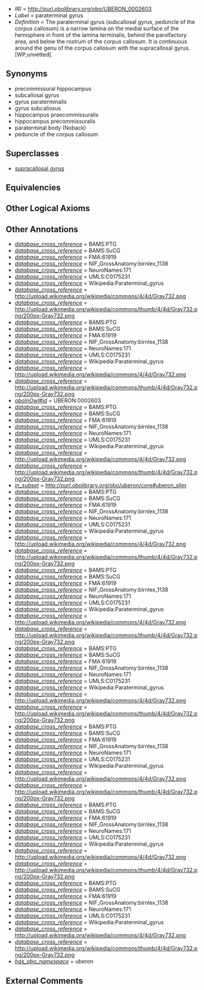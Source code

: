  * *IRI* = http://purl.obolibrary.org/obo/UBERON_0002603
 * *Label* = paraterminal gyrus
 * *Definition* = The paraterminal gyrus (subcallosal gyrus, peduncle of the corpus callosum) is a narrow lamina on the medial surface of the hemisphere in front of the lamina terminalis, behind the parolfactory area, and below the rostrum of the corpus callosum. It is continuous around the genu of the corpus callosum with the supracallosal gyrus. [WP,unvetted].

## Synonyms

 * precommissural hippocampus
 * subcallosal gyrus
 * gyrus paraterminalis
 * gyrus subcallosus
 * hippocampus praecommissuralis
 * hippocampus precommissuralis
 * paraterminal body (Noback)
 * peduncle of the corpus callosum

## Superclasses

 * [supracallosal gyrus](../../UBERON/65/UBERON_0002665.md)

## Equivalencies


## Other Logical Axioms


## Other Annotations

 * *[database_cross_reference](../../ef/oboInOwl#hasDbXref.md)* = BAMS:PTG
 * *[database_cross_reference](../../ef/oboInOwl#hasDbXref.md)* = BAMS:SuCG
 * *[database_cross_reference](../../ef/oboInOwl#hasDbXref.md)* = FMA:61919
 * *[database_cross_reference](../../ef/oboInOwl#hasDbXref.md)* = NIF_GrossAnatomy:birnlex_1138
 * *[database_cross_reference](../../ef/oboInOwl#hasDbXref.md)* = NeuroNames:171
 * *[database_cross_reference](../../ef/oboInOwl#hasDbXref.md)* = UMLS:C0175231
 * *[database_cross_reference](../../ef/oboInOwl#hasDbXref.md)* = Wikipedia:Paraterminal_gyrus
 * *[database_cross_reference](../../ef/oboInOwl#hasDbXref.md)* = http://upload.wikimedia.org/wikipedia/commons/4/4d/Gray732.png
 * *[database_cross_reference](../../ef/oboInOwl#hasDbXref.md)* = http://upload.wikimedia.org/wikipedia/commons/thumb/4/4d/Gray732.png/200px-Gray732.png
 * *[database_cross_reference](../../ef/oboInOwl#hasDbXref.md)* = BAMS:PTG
 * *[database_cross_reference](../../ef/oboInOwl#hasDbXref.md)* = BAMS:SuCG
 * *[database_cross_reference](../../ef/oboInOwl#hasDbXref.md)* = FMA:61919
 * *[database_cross_reference](../../ef/oboInOwl#hasDbXref.md)* = NIF_GrossAnatomy:birnlex_1138
 * *[database_cross_reference](../../ef/oboInOwl#hasDbXref.md)* = NeuroNames:171
 * *[database_cross_reference](../../ef/oboInOwl#hasDbXref.md)* = UMLS:C0175231
 * *[database_cross_reference](../../ef/oboInOwl#hasDbXref.md)* = Wikipedia:Paraterminal_gyrus
 * *[database_cross_reference](../../ef/oboInOwl#hasDbXref.md)* = http://upload.wikimedia.org/wikipedia/commons/4/4d/Gray732.png
 * *[database_cross_reference](../../ef/oboInOwl#hasDbXref.md)* = http://upload.wikimedia.org/wikipedia/commons/thumb/4/4d/Gray732.png/200px-Gray732.png
 * *[oboInOwl#id](../../id/oboInOwl#id.md)* = UBERON:0002603
 * *[database_cross_reference](../../ef/oboInOwl#hasDbXref.md)* = BAMS:PTG
 * *[database_cross_reference](../../ef/oboInOwl#hasDbXref.md)* = BAMS:SuCG
 * *[database_cross_reference](../../ef/oboInOwl#hasDbXref.md)* = FMA:61919
 * *[database_cross_reference](../../ef/oboInOwl#hasDbXref.md)* = NIF_GrossAnatomy:birnlex_1138
 * *[database_cross_reference](../../ef/oboInOwl#hasDbXref.md)* = NeuroNames:171
 * *[database_cross_reference](../../ef/oboInOwl#hasDbXref.md)* = UMLS:C0175231
 * *[database_cross_reference](../../ef/oboInOwl#hasDbXref.md)* = Wikipedia:Paraterminal_gyrus
 * *[database_cross_reference](../../ef/oboInOwl#hasDbXref.md)* = http://upload.wikimedia.org/wikipedia/commons/4/4d/Gray732.png
 * *[database_cross_reference](../../ef/oboInOwl#hasDbXref.md)* = http://upload.wikimedia.org/wikipedia/commons/thumb/4/4d/Gray732.png/200px-Gray732.png
 * *[in_subset](../../et/oboInOwl#inSubset.md)* = http://purl.obolibrary.org/obo/uberon/core#uberon_slim
 * *[database_cross_reference](../../ef/oboInOwl#hasDbXref.md)* = BAMS:PTG
 * *[database_cross_reference](../../ef/oboInOwl#hasDbXref.md)* = BAMS:SuCG
 * *[database_cross_reference](../../ef/oboInOwl#hasDbXref.md)* = FMA:61919
 * *[database_cross_reference](../../ef/oboInOwl#hasDbXref.md)* = NIF_GrossAnatomy:birnlex_1138
 * *[database_cross_reference](../../ef/oboInOwl#hasDbXref.md)* = NeuroNames:171
 * *[database_cross_reference](../../ef/oboInOwl#hasDbXref.md)* = UMLS:C0175231
 * *[database_cross_reference](../../ef/oboInOwl#hasDbXref.md)* = Wikipedia:Paraterminal_gyrus
 * *[database_cross_reference](../../ef/oboInOwl#hasDbXref.md)* = http://upload.wikimedia.org/wikipedia/commons/4/4d/Gray732.png
 * *[database_cross_reference](../../ef/oboInOwl#hasDbXref.md)* = http://upload.wikimedia.org/wikipedia/commons/thumb/4/4d/Gray732.png/200px-Gray732.png
 * *[database_cross_reference](../../ef/oboInOwl#hasDbXref.md)* = BAMS:PTG
 * *[database_cross_reference](../../ef/oboInOwl#hasDbXref.md)* = BAMS:SuCG
 * *[database_cross_reference](../../ef/oboInOwl#hasDbXref.md)* = FMA:61919
 * *[database_cross_reference](../../ef/oboInOwl#hasDbXref.md)* = NIF_GrossAnatomy:birnlex_1138
 * *[database_cross_reference](../../ef/oboInOwl#hasDbXref.md)* = NeuroNames:171
 * *[database_cross_reference](../../ef/oboInOwl#hasDbXref.md)* = UMLS:C0175231
 * *[database_cross_reference](../../ef/oboInOwl#hasDbXref.md)* = Wikipedia:Paraterminal_gyrus
 * *[database_cross_reference](../../ef/oboInOwl#hasDbXref.md)* = http://upload.wikimedia.org/wikipedia/commons/4/4d/Gray732.png
 * *[database_cross_reference](../../ef/oboInOwl#hasDbXref.md)* = http://upload.wikimedia.org/wikipedia/commons/thumb/4/4d/Gray732.png/200px-Gray732.png
 * *[database_cross_reference](../../ef/oboInOwl#hasDbXref.md)* = BAMS:PTG
 * *[database_cross_reference](../../ef/oboInOwl#hasDbXref.md)* = BAMS:SuCG
 * *[database_cross_reference](../../ef/oboInOwl#hasDbXref.md)* = FMA:61919
 * *[database_cross_reference](../../ef/oboInOwl#hasDbXref.md)* = NIF_GrossAnatomy:birnlex_1138
 * *[database_cross_reference](../../ef/oboInOwl#hasDbXref.md)* = NeuroNames:171
 * *[database_cross_reference](../../ef/oboInOwl#hasDbXref.md)* = UMLS:C0175231
 * *[database_cross_reference](../../ef/oboInOwl#hasDbXref.md)* = Wikipedia:Paraterminal_gyrus
 * *[database_cross_reference](../../ef/oboInOwl#hasDbXref.md)* = http://upload.wikimedia.org/wikipedia/commons/4/4d/Gray732.png
 * *[database_cross_reference](../../ef/oboInOwl#hasDbXref.md)* = http://upload.wikimedia.org/wikipedia/commons/thumb/4/4d/Gray732.png/200px-Gray732.png
 * *[database_cross_reference](../../ef/oboInOwl#hasDbXref.md)* = BAMS:PTG
 * *[database_cross_reference](../../ef/oboInOwl#hasDbXref.md)* = BAMS:SuCG
 * *[database_cross_reference](../../ef/oboInOwl#hasDbXref.md)* = FMA:61919
 * *[database_cross_reference](../../ef/oboInOwl#hasDbXref.md)* = NIF_GrossAnatomy:birnlex_1138
 * *[database_cross_reference](../../ef/oboInOwl#hasDbXref.md)* = NeuroNames:171
 * *[database_cross_reference](../../ef/oboInOwl#hasDbXref.md)* = UMLS:C0175231
 * *[database_cross_reference](../../ef/oboInOwl#hasDbXref.md)* = Wikipedia:Paraterminal_gyrus
 * *[database_cross_reference](../../ef/oboInOwl#hasDbXref.md)* = http://upload.wikimedia.org/wikipedia/commons/4/4d/Gray732.png
 * *[database_cross_reference](../../ef/oboInOwl#hasDbXref.md)* = http://upload.wikimedia.org/wikipedia/commons/thumb/4/4d/Gray732.png/200px-Gray732.png
 * *[database_cross_reference](../../ef/oboInOwl#hasDbXref.md)* = BAMS:PTG
 * *[database_cross_reference](../../ef/oboInOwl#hasDbXref.md)* = BAMS:SuCG
 * *[database_cross_reference](../../ef/oboInOwl#hasDbXref.md)* = FMA:61919
 * *[database_cross_reference](../../ef/oboInOwl#hasDbXref.md)* = NIF_GrossAnatomy:birnlex_1138
 * *[database_cross_reference](../../ef/oboInOwl#hasDbXref.md)* = NeuroNames:171
 * *[database_cross_reference](../../ef/oboInOwl#hasDbXref.md)* = UMLS:C0175231
 * *[database_cross_reference](../../ef/oboInOwl#hasDbXref.md)* = Wikipedia:Paraterminal_gyrus
 * *[database_cross_reference](../../ef/oboInOwl#hasDbXref.md)* = http://upload.wikimedia.org/wikipedia/commons/4/4d/Gray732.png
 * *[database_cross_reference](../../ef/oboInOwl#hasDbXref.md)* = http://upload.wikimedia.org/wikipedia/commons/thumb/4/4d/Gray732.png/200px-Gray732.png
 * *[database_cross_reference](../../ef/oboInOwl#hasDbXref.md)* = BAMS:PTG
 * *[database_cross_reference](../../ef/oboInOwl#hasDbXref.md)* = BAMS:SuCG
 * *[database_cross_reference](../../ef/oboInOwl#hasDbXref.md)* = FMA:61919
 * *[database_cross_reference](../../ef/oboInOwl#hasDbXref.md)* = NIF_GrossAnatomy:birnlex_1138
 * *[database_cross_reference](../../ef/oboInOwl#hasDbXref.md)* = NeuroNames:171
 * *[database_cross_reference](../../ef/oboInOwl#hasDbXref.md)* = UMLS:C0175231
 * *[database_cross_reference](../../ef/oboInOwl#hasDbXref.md)* = Wikipedia:Paraterminal_gyrus
 * *[database_cross_reference](../../ef/oboInOwl#hasDbXref.md)* = http://upload.wikimedia.org/wikipedia/commons/4/4d/Gray732.png
 * *[database_cross_reference](../../ef/oboInOwl#hasDbXref.md)* = http://upload.wikimedia.org/wikipedia/commons/thumb/4/4d/Gray732.png/200px-Gray732.png
 * *[has_obo_namespace](../../ce/oboInOwl#hasOBONamespace.md)* = uberon

## External Comments

